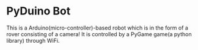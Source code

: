# PyDuino Bot
This is a Arduino(micro-controller)-based robot which is in the form of a rover consisting of a camera! It is controlled by a PyGame game(a python library) through WiFi.
